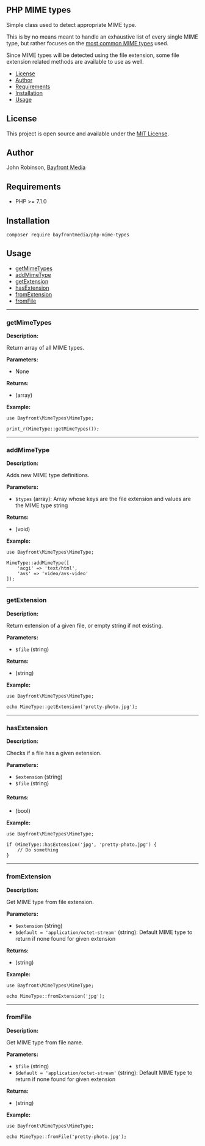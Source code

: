 ## PHP MIME types

Simple class used to detect appropriate MIME type.

This is by no means meant to handle an exhaustive list of every single MIME type, but rather focuses on the [most common MIME types](https://developer.mozilla.org/en-US/docs/Web/HTTP/Basics_of_HTTP/MIME_types/Common_types) used.

Since MIME types will be detected using the file extension, some file extension related methods are available to use as well.

- [License](#license)
- [Author](#author)
- [Requirements](#requirements)
- [Installation](#installation)
- [Usage](#usage)

## License

This project is open source and available under the [MIT License](LICENSE).

## Author

John Robinson, [Bayfront Media](https://www.bayfrontmedia.com)

## Requirements

* PHP >= 7.1.0

## Installation

```
composer require bayfrontmedia/php-mime-types
```

## Usage

- [getMimeTypes](#getmimetypes)
- [addMimeType](#addmimetype)
- [getExtension](#getextension)
- [hasExtension](#hasextension)
- [fromExtension](#fromextension)
- [fromFile](#fromfile)

<hr />

### getMimeTypes

**Description:**

Return array of all MIME types.

**Parameters:**

- None

**Returns:**

- (array)

**Example:**

```
use Bayfront\MimeTypes\MimeType;

print_r(MimeType::getMimeTypes());
```

<hr />

### addMimeType

**Description:**

Adds new MIME type definitions.

**Parameters:**

- `$types` (array): Array whose keys are the file extension and values are the MIME type string

**Returns:**

- (void)

**Example:**

```
use Bayfront\MimeTypes\MimeType;

MimeType::addMimeType([
    'acgi' => 'text/html',
    'avs' => 'video/avs-video'
]);
```

<hr />

### getExtension

**Description:**

Return extension of a given file, or empty string if not existing.

**Parameters:**

- `$file` (string)

**Returns:**

- (string)

**Example:**

```
use Bayfront\MimeTypes\MimeType;

echo MimeType::getExtension('pretty-photo.jpg');
```

<hr />

### hasExtension

**Description:**

Checks if a file has a given extension.

**Parameters:**

- `$extension` (string)
- `$file` (string)

#### Returns:

- (bool)

**Example:**

```
use Bayfront\MimeTypes\MimeType;

if (MimeType::hasExtension('jpg', 'pretty-photo.jpg') {
    // Do something
}
```

<hr />

### fromExtension

**Description:**

Get MIME type from file extension.

**Parameters:**

- `$extension` (string)
- `$default = 'application/octet-stream'` (string): Default MIME type to return if none found for given extension

**Returns:**

- (string)

**Example:**

```
use Bayfront\MimeTypes\MimeType;

echo MimeType::fromExtension('jpg');
```

<hr />

### fromFile

**Description:**

Get MIME type from file name.

**Parameters:**

- `$file` (string)
- `$default = 'application/octet-stream'` (string): Default MIME type to return if none found for given extension

**Returns:**

- (string)

**Example:**

```
use Bayfront\MimeTypes\MimeType;

echo MimeType::fromFile('pretty-photo.jpg');
```